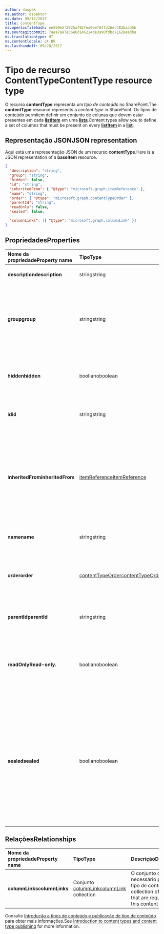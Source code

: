 ```yaml
---
author: daspek
ms.author: dspektor
ms.date: 09/12/2017
title: ContentType
ms.openlocfilehash: ee869e5f2925af92fea9eef04fd26ec483baad5b
ms.sourcegitcommit: 7aea7a97e36e6d146214de3a90fdbc71628aadba
ms.translationtype: HT
ms.contentlocale: pt-BR
ms.lasthandoff: 09/28/2017
---
```

# <a name="contenttype-resource-type"></a><span data-ttu-id="e540f-102">Tipo de recurso ContentType</span><span class="sxs-lookup"><span data-stu-id="e540f-102">ContentType resource type</span></span>

<span data-ttu-id="e540f-103">O recurso **contentType** representa um _tipo de conteúdo_ no SharePoint.</span><span class="sxs-lookup"><span data-stu-id="e540f-103">The **contentType** resource represents a _content type_ in SharePoint.</span></span>
<span data-ttu-id="e540f-104">Os tipos de conteúdo permitem definir um conjunto de colunas que devem estar presentes em cada [**listItem**][listItem] em uma [**lista**][list].</span><span class="sxs-lookup"><span data-stu-id="e540f-104">Content types allow you to define a set of columns that must be present on every [**listItem**][listItem] in a [**list**][list].</span></span>

[list]: list.md
[listItem]: listItem.md

## <a name="json-representation"></a><span data-ttu-id="e540f-105">Representação JSON</span><span class="sxs-lookup"><span data-stu-id="e540f-105">JSON representation</span></span>

<span data-ttu-id="e540f-106">Aqui está uma representação JSON de um recurso **contentType**.</span><span class="sxs-lookup"><span data-stu-id="e540f-106">Here is a JSON representation of a **baseItem** resource.</span></span>
<!-- { "blockType": "resource", "@odata.type": "microsoft.graph.contentType" } -->

```json
{
  "description": "string",
  "group": "string",
  "hidden": false,
  "id": "string",
  "inheritedFrom": { "@type": "microsoft.graph.itemReference" },
  "name": "string",
  "order": { "@type": "microsoft.graph.contentTypeOrder" },
  "parentId": "string",
  "readOnly": false,
  "sealed": false,

  "columnLinks": [{ "@type": "microsoft.graph.columnLink" }]
}
```

## <a name="properties"></a><span data-ttu-id="e540f-107">Propriedades</span><span class="sxs-lookup"><span data-stu-id="e540f-107">Properties</span></span>

| <span data-ttu-id="e540f-108">Nome da propriedade</span><span class="sxs-lookup"><span data-stu-id="e540f-108">Property name</span></span>     | <span data-ttu-id="e540f-109">Tipo</span><span class="sxs-lookup"><span data-stu-id="e540f-109">Type</span></span>                 | <span data-ttu-id="e540f-110">Descrição</span><span class="sxs-lookup"><span data-stu-id="e540f-110">Description</span></span>
|:------------------|:---------------------|:----------------------------------
| <span data-ttu-id="e540f-111">**description**</span><span class="sxs-lookup"><span data-stu-id="e540f-111">**description**</span></span>   | <span data-ttu-id="e540f-112">string</span><span class="sxs-lookup"><span data-stu-id="e540f-112">string</span></span>               | <span data-ttu-id="e540f-113">O texto descritivo do item.</span><span class="sxs-lookup"><span data-stu-id="e540f-113">The descriptive text for the site.</span></span>
| <span data-ttu-id="e540f-114">**group**</span><span class="sxs-lookup"><span data-stu-id="e540f-114">**group**</span></span>         | <span data-ttu-id="e540f-115">string</span><span class="sxs-lookup"><span data-stu-id="e540f-115">string</span></span>               | <span data-ttu-id="e540f-116">O nome do grupo ao qual esse tipo de conteúdo pertence.</span><span class="sxs-lookup"><span data-stu-id="e540f-116">The name of the group this content type belongs to.</span></span> <span data-ttu-id="e540f-117">Ajuda a organizar os tipos de conteúdo relacionados.</span><span class="sxs-lookup"><span data-stu-id="e540f-117">Helps organize related content types.</span></span>
| <span data-ttu-id="e540f-118">**hidden**</span><span class="sxs-lookup"><span data-stu-id="e540f-118">**hidden**</span></span>        | <span data-ttu-id="e540f-119">booliano</span><span class="sxs-lookup"><span data-stu-id="e540f-119">boolean</span></span>              | <span data-ttu-id="e540f-120">Indica se o tipo de conteúdo está oculto no menu “Novo” da lista.</span><span class="sxs-lookup"><span data-stu-id="e540f-120">Indicates whether the content type is hidden in the list's 'New' menu.</span></span>
| <span data-ttu-id="e540f-121">**id**</span><span class="sxs-lookup"><span data-stu-id="e540f-121">**id**</span></span>            | <span data-ttu-id="e540f-122">string</span><span class="sxs-lookup"><span data-stu-id="e540f-122">string</span></span>               | <span data-ttu-id="e540f-123">O identificador exclusivo do tipo de conteúdo.</span><span class="sxs-lookup"><span data-stu-id="e540f-123">The unique identifier of the thread.</span></span>
| <span data-ttu-id="e540f-124">**inheritedFrom**</span><span class="sxs-lookup"><span data-stu-id="e540f-124">**inheritedFrom**</span></span> | <span data-ttu-id="e540f-125">[itemReference][]</span><span class="sxs-lookup"><span data-stu-id="e540f-125">[itemReference][]</span></span>    | <span data-ttu-id="e540f-126">Se esse tipo de conteúdo for herdado de outro escopo (como um site), fornece uma referência para o item no qual o tipo de conteúdo foi definido.</span><span class="sxs-lookup"><span data-stu-id="e540f-126">If this content type is inherited from another scope (like a site), provides a reference to the item where the content type is defined.</span></span>
| <span data-ttu-id="e540f-127">**name**</span><span class="sxs-lookup"><span data-stu-id="e540f-127">**name**</span></span>          | <span data-ttu-id="e540f-128">string</span><span class="sxs-lookup"><span data-stu-id="e540f-128">string</span></span>               | <span data-ttu-id="e540f-129">O nome do tipo de conteúdo.</span><span class="sxs-lookup"><span data-stu-id="e540f-129">The name of the external content type.</span></span>
| <span data-ttu-id="e540f-130">**order**</span><span class="sxs-lookup"><span data-stu-id="e540f-130">**order**</span></span>         | <span data-ttu-id="e540f-131">[contentTypeOrder][]</span><span class="sxs-lookup"><span data-stu-id="e540f-131">[contentTypeOrder][]</span></span> | <span data-ttu-id="e540f-132">Especifica a ordem na qual o tipo de conteúdo aparece na seleção da interface do usuário.</span><span class="sxs-lookup"><span data-stu-id="e540f-132">Specifies the order in which the content type appears in the selection UI.</span></span>
| <span data-ttu-id="e540f-133">**parentId**</span><span class="sxs-lookup"><span data-stu-id="e540f-133">**parentId**</span></span>      | <span data-ttu-id="e540f-134">string</span><span class="sxs-lookup"><span data-stu-id="e540f-134">string</span></span>               | <span data-ttu-id="e540f-135">O identificador exclusivo do tipo de conteúdo.</span><span class="sxs-lookup"><span data-stu-id="e540f-135">The unique identifier of the thread.</span></span>
| <span data-ttu-id="e540f-136">**readOnly**</span><span class="sxs-lookup"><span data-stu-id="e540f-136">**Read-only.**</span></span>      | <span data-ttu-id="e540f-137">booliano</span><span class="sxs-lookup"><span data-stu-id="e540f-137">boolean</span></span>              | <span data-ttu-id="e540f-138">Se `true`, o tipo de conteúdo não pode ser modificado, a menos que esse valor seja definido primeiro como `false`.</span><span class="sxs-lookup"><span data-stu-id="e540f-138">If `true`, the content type cannot be modified unless this value is first set to `false`.</span></span>
| <span data-ttu-id="e540f-139">**sealed**</span><span class="sxs-lookup"><span data-stu-id="e540f-139">**sealed**</span></span>        | <span data-ttu-id="e540f-140">booliano</span><span class="sxs-lookup"><span data-stu-id="e540f-140">boolean</span></span>              | <span data-ttu-id="e540f-141">Se `true`, o tipo de conteúdo não pode ser modificado por usuários ou por operações de push-down.</span><span class="sxs-lookup"><span data-stu-id="e540f-141">If `true`, the content type cannot be modified by users or through push-down operations.</span></span> <span data-ttu-id="e540f-142">Somente administradores de conjunto de sites podem lacrar ou retirar o lacre dos tipos de conteúdo.</span><span class="sxs-lookup"><span data-stu-id="e540f-142">Only site collection administrators can seal or unseal content types.</span></span>

## <a name="relationships"></a><span data-ttu-id="e540f-143">Relações</span><span class="sxs-lookup"><span data-stu-id="e540f-143">Relationships</span></span>

| <span data-ttu-id="e540f-144">Nome da propriedade</span><span class="sxs-lookup"><span data-stu-id="e540f-144">Property name</span></span>   | <span data-ttu-id="e540f-145">Tipo</span><span class="sxs-lookup"><span data-stu-id="e540f-145">Type</span></span>                      | <span data-ttu-id="e540f-146">Descrição</span><span class="sxs-lookup"><span data-stu-id="e540f-146">Description</span></span>
|:----------------|:--------------------------|:-------------------------------
| <span data-ttu-id="e540f-147">**columnLinks**</span><span class="sxs-lookup"><span data-stu-id="e540f-147">**columnLinks**</span></span> | <span data-ttu-id="e540f-148">Conjunto [columnLink][]</span><span class="sxs-lookup"><span data-stu-id="e540f-148">[columnLink][] collection</span></span> | <span data-ttu-id="e540f-149">O conjunto de colunas necessário para este tipo de conteúdo</span><span class="sxs-lookup"><span data-stu-id="e540f-149">The collection of columns that are required by this content type</span></span>

<span data-ttu-id="e540f-150">Consulte [Introdução a tipos de conteúdo e publicação de tipo de conteúdo][contentTypeIntro] para obter mais informações.</span><span class="sxs-lookup"><span data-stu-id="e540f-150">See [Introduction to content types and content type publishing][contentTypeIntro] for more information.</span></span>

[columnLink]: columnLink.md
[contentTypeIntro]: https://support.office.com/en-us/article/Introduction-to-content-types-and-content-type-publishing-e1277a2e-a1e8-4473-9126-91a0647766e5
[itemReference]: itemReference.md
[contentTypeOrder]: contentTypeOrder.md

<!-- {
  "type": "#page.annotation",
  "description": "",
  "keywords": "",
  "section": "documentation",
  "tocPath": "Resources/ContentType"
} -->
